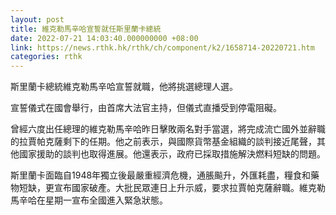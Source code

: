 ```yaml
---
layout: post
title: 維克勒馬辛哈宣誓就任斯里蘭卡總統
date: 2022-07-21 14:03:40.000000000 +08:00
link: https://news.rthk.hk/rthk/ch/component/k2/1658714-20220721.htm
categories: rthk
---
```


斯里蘭卡總統維克勒馬辛哈宣誓就職，他將挑選總理人選。

宣誓儀式在國會舉行，由首席大法官主持，但儀式直播受到停電阻礙。

曾經六度出任總理的維克勒馬辛哈昨日擊敗兩名對手當選，將完成流亡國外並辭職的拉賈帕克薩剩下的任期。他之前表示，與國際貨幣基金組織的談判接近尾聲，其他國家援助的談判也取得進展。他還表示，政府已採取措施解決燃料短缺的問題。

斯里蘭卡面臨自1948年獨立後最嚴重經濟危機，通脹飈升，外匯耗盡，糧食和藥物短缺，更宣布國家破產。大批民眾連日上升示威，要求拉賈帕克薩辭職。維克勒馬辛哈在星期一宣布全國進入緊急狀態。
